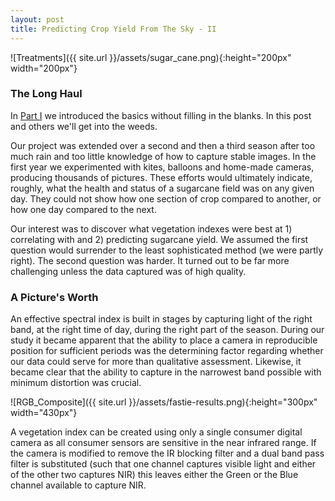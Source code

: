 ```yaml
---
layout: post
title: Predicting Crop Yield From The Sky - II
---
```


![Treatments]({{ site.url }}/assets/sugar_cane.png){:height="200px" width="200px"} 

### The Long Haul

In [Part I](https://geraldmc.github.io/2019/05/06/predicting-yield-1/) we introduced the basics without filling in the blanks. In this post and others we'll get into the weeds.

Our project was extended over a second and then a third season after too much rain and too little knowledge of how to capture stable images. In the first year we experimented with kites, balloons and home-made cameras, producing thousands of pictures. These efforts would ultimately indicate, roughly, what the health and status of a sugarcane field was on any given day. They could not show how one section of crop compared to another, or how one day compared to the next.

Our interest was to discover what vegetation indexes were best at 1) correlating with and 2) predicting sugarcane yield. We assumed the first question would surrender to the least sophisticated method (we were partly right). The second question was harder. It turned out to be far more challenging unless the data captured was of high quality.

### A Picture's Worth

An effective spectral index is built in stages by capturing light of the right band, at the right time of day, during the right part of the season. During our study it became apparent that the ability to place a camera in reproducible position for sufficient periods was the determining factor regarding whether our data could serve for more than qualitative assessment. Likewise, it became clear that the ability to capture in the narrowest band possible with minimum distortion was crucial.

![RGB_Composite]({{ site.url }}/assets/fastie-results.png){:height="300px" width="430px"} 

A vegetation index can be created using only a single consumer digital camera as all consumer sensors are sensitive in the near infrared range. If the camera is modified to remove the IR blocking filter and a dual band pass filter is substituted (such that one channel captures visible light and either of the other two captures NIR) this leaves either the Green or the Blue channel available to capture NIR.